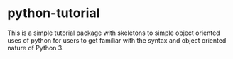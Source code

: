 # python-tutorial

This is a simple tutorial package with skeletons to simple object oriented uses of python for users to get familiar with the syntax and object oriented nature of Python 3.
